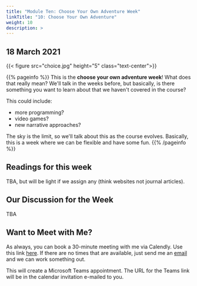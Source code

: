 ```yaml
---
title: "Module Ten: Choose Your Own Adventure Week"
linkTitle: "10: Choose Your Own Adventure"
weight: 10
description: >
---
```

## 18 March 2021


{{< figure src="choice.jpg" height="5" class="text-center">}}

{{% pageinfo %}}
This is the **choose your own adventure week**! What does that really mean? We'll talk in the weeks before, but basically, is there something you want to learn about that we haven't covered in the course? 

This could include:

- more programming?
- video games?
- new narrative approaches?

The sky is the limit, so we'll talk about this as the course evolves. Basically, this is a week where we can be flexible and have some fun.
{{% /pageinfo %}}

## Readings for this week

TBA, but will be light if we assign any (think websites not journal articles).

## Our Discussion for the Week

TBA

## Want to Meet with Me?

As always, you can book a 30-minute meeting with me via Calendly. Use this link [here](https://calendly.com/i2millig/30min). If there are no times that are available, just send me an [email](mailto:i2millig@uwaterloo.ca) and we can work something out. 

This will create a Microsoft Teams appointment. The URL for the Teams link will be in the calendar invitation e-mailed to you.